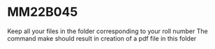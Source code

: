 # MM22B045
Keep all your files in the folder corresponding to your roll number
The command make should result in creation of a pdf file in this folder
